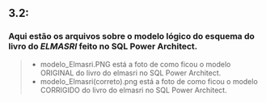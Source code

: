 ## 3.2: 
### Aqui estão os arquivos sobre o modelo lógico do esquema do livro do *ELMASRI* feito no SQL Power Architect.
>- modelo_Elmasri.PNG está a foto de como ficou o modelo ORIGINAL do livro do elmasri no SQL Power Architect.
>- modelo_Elmasri(correto).png está a foto de como ficou o modelo CORRIGIDO do livro do elmasri no SQL Power Architect.
